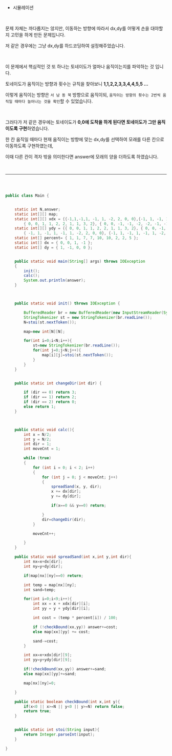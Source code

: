 * 시뮬레이션

<br/>

문제 자체는 까다롭지는 않지만, 이동하는 방향에 따라서 dx,dy를 어떻게 손을 대야할지 고민을 하게 만든 문제입니다.

저 같은 경우에는 그냥 dx,dy를 하드코딩하여 설정해주었습니다.

<br/>

이 문제에서 핵심적인 것 또 하나는 토네이도가 얼마나 움직이는지를 파악하는 것 입니다.

토네이도가 움직이는 방향과 횟수는 규칙을 찾아보니 **1,1,2,2,3,3,4,4,5,5 ...** 

이렇게 움직이는 방향은 `서 남 동 북` 방향으로 움직이되, `움직이는 방향의 횟수는 2번씩 움직일 때마다 늘어나는 것을 확인`할 수 있었습니다.

<br/>

그러다가 저 같은 경우에는 토네이도가 **0,0에 도착을 하게 된다면 토네이도가 그만 움직이도록 구현**하였습니다.

한 칸 움직일 때마다 현재 움직이는 방향에 맞는 dx,dy를 선택하여 모래를 다른 칸으로 이동하도록 구현하였는데,

이때 다른 칸이 격자 밖을 의미한다면 answer에 모래의 양을 더하도록 하였습니다.


<br/>



---

<br/>

```java

public class Main {


    static int N,answer;
    static int[][] map;
    static int[][] xdx = {{-1,1,-1,1, -1, 1, -2, 2, 0, 0},{-1, 1, -1, 1, -1, 1, -2, 2, 0, 0 },
        { 0, 0, 1, 1, 2, 2, 1, 1, 3, 2}, { 0, 0, -1, -1, -2, -2, -1, -1, -3, -2}};
    static int[][] ydy = {{ 0, 0, 1, 1, 2, 2, 1, 1, 3, 2}, { 0, 0, -1, -1, -2, -2, -1, -1, -3, -2},
        { -1, 1, -1, 1, -1, 1, -2, 2, 0, 0}, {-1, 1, -1, 1, -1, 1, -2, 2, 0, 0} };
    static int[] percent= { 1, 1, 7, 7, 10, 10, 2, 2, 5 };
    static int[] dx = { 0, 0, 1, -1 };
    static int[] dy = { 1, -1, 0, 0 };


    public static void main(String[] args) throws IOException
    {
        init();
        calc();
        System.out.println(answer);
    }



    public static void init() throws IOException {

        BufferedReader br = new BufferedReader(new InputStreamReader(System.in));
        StringTokenizer st = new StringTokenizer(br.readLine());
        N=stoi(st.nextToken());

        map=new int[N][N];

        for(int i=0;i<N;i++){
            st=new StringTokenizer(br.readLine());
            for(int j=0;j<N;j++){
                map[i][j]=stoi(st.nextToken());
            }
        }
    }


    public static int changeDir(int dir) {

        if (dir == 0) return 3;
        if (dir == 1) return 2;
        if (dir == 2) return 0;
        else return 1;
    }



    public static void calc(){
        int x = N/2;
        int y = N/2;
        int dir = 1;
        int moveCnt = 1;

        while (true)
        {
            for (int i = 0; i < 2; i++)
            {
                for (int j = 0; j < moveCnt; j++)
                {
                    spreadSand(x, y, dir);
                    x += dx[dir];
                    y += dy[dir];

                    if(x==0 && y==0) return;

                }
                dir=changeDir(dir);
            }

            moveCnt++;

        }
    }

    public static void spreadSand(int x,int y,int dir){
        int nx=x+dx[dir];
        int ny=y+dy[dir];

        if(map[nx][ny]==0) return;

        int temp = map[nx][ny];
        int sand=temp;

        for(int i=0;i<9;i++){
            int xx = x + xdx[dir][i];
            int yy = y + ydy[dir][i];

            int cost = (temp * percent[i]) / 100;

            if (!checkBound(xx,yy)) answer+=cost;
            else map[xx][yy] += cost;

            sand-=cost;
        }

        int xx=x+xdx[dir][9];
        int yy=y+ydy[dir][9];

        if(!checkBound(xx,yy)) answer+=sand;
        else map[xx][yy]+=sand;

        map[nx][ny]=0;

    }

    public static boolean checkBound(int x,int y){
        if(x<0 || x>=N || y<0 || y>=N) return false;
        return true;
    }


    public static int stoi(String input){
        return Integer.parseInt(input);
    }

}
```
